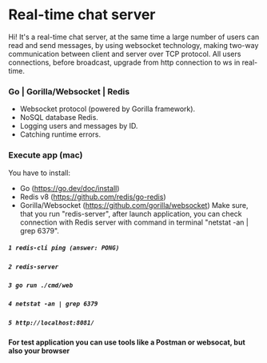 # Real-time chat server

Hi! It's a real-time chat server, at the same time a large number of users can read and send messages, by using websocket technology, making two-way communication between client and server over TCP protocol. All users connections, before broadcast, upgrade from http connection to ws in real-time.

### Go | Gorilla/Websocket | Redis

- Websocket protocol (powered by Gorilla framework).
- NoSQL database Redis.
- Logging users and messages by ID.
- Catching runtime errors.

### Execute app (mac)
You have to install:
- Go (https://go.dev/doc/install)
- Redis v8 (https://github.com/redis/go-redis)
- Gorilla/Websocket (https://github.com/gorilla/websocket)
 Make sure, that you run "redis-server", after launch application, you can check connection with Redis server with command in terminal "netstat -an | grep 6379".

##### `1 redis-cli ping (answer: PONG)`
##### `2 redis-server`
##### `3 go run ./cmd/web`
##### `4 netstat -an | grep 6379`
##### `5 http://localhost:8081/`

<b>For test application you can use tools like a Postman or websocat, but also your browser</b>